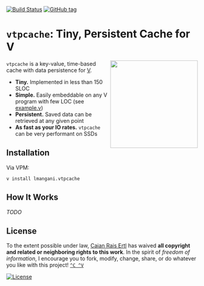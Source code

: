 [![Build Status][travis-shield]][travis-url]
[![GitHub tag][tag-shield]][tag-url]

# `vtpcache`: Tiny, Persistent Cache for V

<img src="new-01.svg" height="230px" align="right"/>

`vtpcache` is a key-value, time-based cache with data persistence for [V][vlang].

- **Tiny.** Implemented in less than 150 SLOC
- **Simple.** Easily embeddable on any V program with few LOC (see [example.v][example])
- **Persistent.** Saved data can be retrieved at any given point
- **As fast as your IO rates.** `vtpcache` can be very performant on SSDs

[vlang]: https://vlang.io
[example]: /example.v

[travis-shield]: https://img.shields.io/travis/caian-org/vtpcache.svg?logo=travis-ci&logoColor=FFF&style=flat-square
[travis-url]: https://travis-ci.org/caian-org/vtpcache

[tag-shield]: https://img.shields.io/github/tag/caian-org/vtpcache.svg?logo=git&logoColor=FFF&style=flat-square
[tag-url]: https://github.com/caian-org/vtpcache/releases


## Installation

Via VPM:

```
v install lmangani.vtpcache
```


## How It Works

*TODO*


## License

To the extent possible under law, [Caian Rais Ertl][me] has waived __all
copyright and related or neighboring rights to this work__. In the spirit of
_freedom of information_, I encourage you to fork, modify, change, share, or do
whatever you like with this project! [`^C ^V`][kopimi-url]

[![License][cc-shield]][cc-url]

[me]: https://github.com/caiertl
[cc-shield]: https://forthebadge.com/images/badges/cc-0.svg
[cc-url]: http://creativecommons.org/publicdomain/zero/1.0

[kopimi-url]: https://kopimi.com
